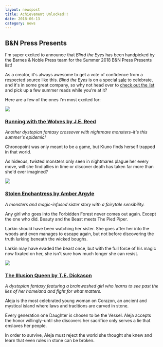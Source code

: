 ```yaml
---
layout: newspost
title: Achievement Unlocked!!
date: 2018-06-13
category: news
---
```


## B&N Press Presents

I'm super excited to announce that *Blind the Eyes* has been handpicked by the Barnes & Noble Press team for the Summer 2018 B&N Press Presents list!

As a creator, it's always awesome to get a vote of confidence from a respected source like this. *Blind the Eyes* is on a special [sale](http://books2read.com/blindtheeyes) to celebrate, and it's in some great company, so why not head over to [check out the list](https://www.barnesandnoble.com/b/bn-press-presents/teens/_/N-rf4Z19r4) and pick up a few summer reads while you're at it?

Here are a few of the ones I'm most excited for:

![](https://prodimage.images-bn.com/pimages/2940159099181_p0_v1_s550x406.jpg)

### [Running with the Wolves by J.E. Reed](https://www.barnesandnoble.com/w/running-with-the-wolves-je-reed/1128523240?ean=2940159099181)

*Another dystopian fantasy crossover with nightmare monsters–it's this summer's epidemic!* 

Chronopoint was only meant to be a game, but Kiuno finds herself trapped in that world. 

As hideous, twisted monsters only seen in nightmares plague her every move, will she find allies in time or discover death has taken far more than she'd ever imagined?

![](https://prodimage.images-bn.com/pimages/2940159091659_p0_v1_s550x406.jpg)

### [Stolen Enchantress by Amber Argyle](https://www.barnesandnoble.com/w/stolen-enchantress-amber-argyle/1128494806?ean=2940159091659)

*A monsters and magic-infused sister story with a fairytale sensibility.*

Any girl who goes into the Forbidden Forest never comes out again. Except the one who did. Beauty and the Beast meets The Pied Piper. 

Larkin should have been watching her sister. She goes after her into the woods and even manages to escape again, but not before discovering the truth lurking beneath the wicked boughs. 

Larkin may have evaded the beast once, but with the full force of his magic now fixated on her, she isn't sure how much longer she can resist.

![](https://prodimage.images-bn.com/pimages/2940162047667_p0_v1_s550x406.jpg)

### [The Illusion Queen by T.E. Dickason](https://www.barnesandnoble.com/w/the-illusion-queen-te-dickason/1128768887?ean=2940162047667)

*A dystopian fantasy featuring a brainwashed girl who learns to see past the lies of her homeland and fight for what matters.* 

Aleja is the most celebrated young woman on Corazon, an ancient and mystical island where laws and traditions are carved in stone. 

Every generation one Daughter is chosen to be the Vessel. Aleja accepts the honor willingly–until she discovers her sacrifice only serves a lie that enslaves her people. 

In order to survive, Aleja must reject the world she thought she knew and learn that even rules in stone can be broken.
